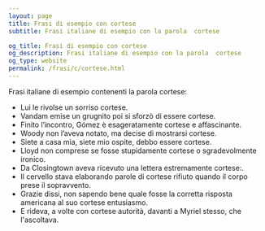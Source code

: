 ```yaml
---
layout: page
title: Frasi di esempio con cortese 
subtitle: Frasi italiane di esempio con la parola  cortese

og_title: Frasi di esempio con cortese 
og_description: Frasi italiane di esempio con la parola  cortese
og_type: website
permalink: /frasi/c/cortese.html
---
```


Frasi italiane di esempio contenenti la parola cortese:


- Lui le rivolse un sorriso cortese.
- Vandam emise un grugnito poi si sforzò di essere cortese.
- Finito l’incontro, Gómez è esageratamente cortese e affascinante.
- Woody non l’aveva notato, ma decise di mostrarsi cortese.
- Siete a casa mia, siete mio ospite, debbo essere cortese.
- Lloyd non comprese se fosse stupidamente cortese o sgradevolmente ironico.
- Da Closingtown aveva ricevuto una lettera estremamente cortese:.
- Il cervello stava elaborando parole di cortese rifiuto quando il corpo prese il sopravvento.
- Grazie dissi, non sapendo bene quale fosse la corretta risposta americana al suo cortese entusiasmo.
- E rideva, a volte con cortese autorità, davanti a Myriel stesso, che l'ascoltava.
